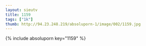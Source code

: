 ```yaml
--- 
layout: sieutv
title: 1159
tags: ["1k"]
thumb: http://94.23.248.219/absoluporn-1/image/002/1159.jpg
---
```

{% include absoluporn key="1159" %} 
